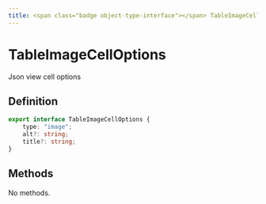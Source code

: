 ```yaml
---
title: <span class="badge object-type-interface"></span> TableImageCellOptions
---
```

# <span class="badge object-type-interface"></span> TableImageCellOptions

Json view cell options

## Definition

```typescript
export interface TableImageCellOptions {
	type: "image";
	alt?: string;
	title?: string;
}

```
## Methods

No methods.
